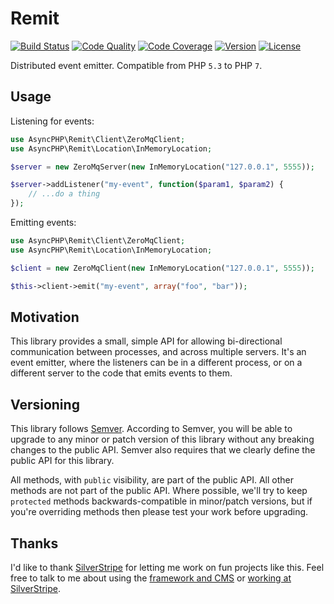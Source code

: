 # Remit

[![Build Status](http://img.shields.io/travis/asyncphp/remit.svg?style=flat-square)](https://travis-ci.org/asyncphp/remit)
[![Code Quality](http://img.shields.io/scrutinizer/g/asyncphp/remit.svg?style=flat-square)](https://scrutinizer-ci.com/g/asyncphp/remit)
[![Code Coverage](http://img.shields.io/scrutinizer/coverage/g/asyncphp/remit.svg?style=flat-square)](https://scrutinizer-ci.com/g/asyncphp/remit)
[![Version](http://img.shields.io/packagist/v/asyncphp/remit.svg?style=flat-square)](https://packagist.org/packages/asyncphp/remit)
[![License](http://img.shields.io/packagist/l/asyncphp/remit.svg?style=flat-square)](license.md)

Distributed event emitter. Compatible from PHP `5.3` to PHP `7`.

## Usage

Listening for events:

```php
use AsyncPHP\Remit\Client\ZeroMqClient;
use AsyncPHP\Remit\Location\InMemoryLocation;

$server = new ZeroMqServer(new InMemoryLocation("127.0.0.1", 5555));

$server->addListener("my-event", function($param1, $param2) {
    // ...do a thing
});
```

Emitting events:

```php
use AsyncPHP\Remit\Client\ZeroMqClient;
use AsyncPHP\Remit\Location\InMemoryLocation;

$client = new ZeroMqClient(new InMemoryLocation("127.0.0.1", 5555));

$this->client->emit("my-event", array("foo", "bar"));
```

## Motivation

This library provides a small, simple API for allowing bi-directional communication between processes, and across multiple servers. It's an event emitter, where the listeners can be in a different process, or on a different server to the code that emits events to them.

## Versioning

This library follows [Semver](http://semver.org). According to Semver, you will be able to upgrade to any minor or patch version of this library without any breaking changes to the public API. Semver also requires that we clearly define the public API for this library.

All methods, with `public` visibility, are part of the public API. All other methods are not part of the public API. Where possible, we'll try to keep `protected` methods backwards-compatible in minor/patch versions, but if you're overriding methods then please test your work before upgrading.

## Thanks

I'd like to thank [SilverStripe](http://www.silverstripe.com) for letting me work on fun projects like this. Feel free to talk to me about using the [framework and CMS](http://www.silverstripe.org) or [working at SilverStripe](http://www.silverstripe.com/who-we-are/#careers).
